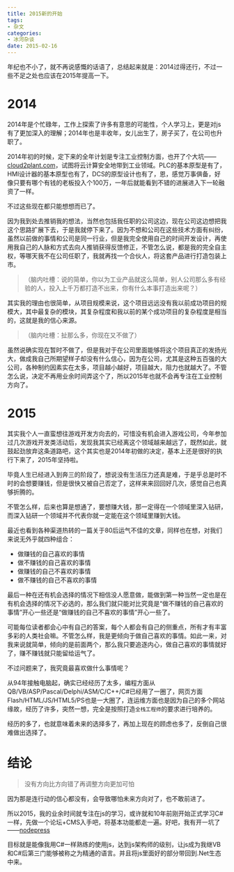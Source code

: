 ```yaml
---
title: 2015新的开始
tags:
- 杂文
categories:
- 冰河杂谈
date: 2015-02-16
---
```


年纪也不小了，就不再说感慨的话语了，总结起来就是：2014过得还行，不过一些不足之处也应该在2015年提高一下。

# 2014

2014年是个忙碌年，工作上探索了许多有意思的可能性，个人学习上，更是对js有了更加深入的理解；2014年也是丰收年，女儿出生了，房子买了，在公司也升职了。

2014年初的时候，定下来的全年计划是专注工业控制方面，也开了个大坑——[cloud2plant.com](http://cloud2plant.com)，试图将云计算安全地带到工业领域。PLC的基本原型是有了，HMI设计器的基本原型也有了，DCS的原型设计也有了，恩，感觉万事俱备，好像只要有哪个有钱的老板投入个100万，一年后就能看到不错的进展进入下一轮融资了一样。

不过这些现在都只能想想而已了。

因为我到处去推销我的想法，当然也包括我任职的公司这边，现在公司这边想把我这个思路扩展下去，于是我就停下来了。因为不想和公司在这些技术方面有纠纷，虽然以前做的事情和公司是同一行业，但是我完全使用自己的时间开发设计，再使用我自己的人脉和方式去向人推销获得反馈修正，不管怎么说，都是我的完全自主权，等哪天我不在公司任职了，我就再找一个合伙人，将这套产品进行打造包装上市。

> （脑内吐槽：说的简单，你以为工业产品就这么简单，别人公司那么多有经验的人，投入上千万都打造不出来，你有什么本事打造出来呢？）

其实我的理由也很简单，从项目规模来说，这个项目远远没有我以前成功项目的规模大，其中最复杂的模块，其复杂程度和我以前的某个成功项目的复杂程度是相当的，这就是我的信心来源。

>（脑内吐槽：扯那么多，你现在又不做了）

虽然说确实现在暂时不做了，但是我对于在公司里面能够将这个项目真正的发扬光大，做成我自己所期望样子却没有什么信心，因为在公司，尤其是这种五百强的大公司，各种制约因素实在太多，项目越小越好，项目越大，阻力也就越大了。不管怎么说，决定不再用业余时间弄这个了，所以2015年也就不会再专注在工业控制方向了。

# 2015

其实我个人一直蛮想往游戏开发方向去的，可惜没有机会进入游戏公司，今年参加过几次游戏开发类活动后，发现我其实已经离这个领域越来越远了，既然如此，就鼓起劲放弃这条道路吧，这个其实也是2014年初做的决定，基本上还是很好的执行下来了，2015年坚持啦。

毕竟人生已经进入到奔三的阶段了，想说没有生活压力还真是难，于是乎总是时不时的会想要赚钱，但是很快又被自己否定了，这样来来回回好几次，感觉自己也真够折腾的。

不管怎么样，后来也算是想通了，要想赚大钱，那一定得在一个领域里深入钻研，而深入钻研一个领域并不代表你就一定能在这个领域里赚到大钱。

最近也看到各种渠道热转的一篇关于80后运气不佳的文章，同样也在想，对我们来说无外乎就四种组合：

* 做赚钱的自己喜欢的事情
* 做不赚钱的自己喜欢的事情
* 做赚钱的自己不喜欢的事情
* 做不赚钱的自己不喜欢的事情

最后一种在还有机会选择的情况下相信没人愿意做，能做到第一种当然一定也是在有机会选择的情况下必选的，那么我们就只能对比究竟是“做不赚钱的自己喜欢的事情”开心一些还是“做赚钱的自己不喜欢的事情”开心一些了。

可能每位读者都会心中有自己的答案，每个人都会有自己的侧重点，所有才有丰富多彩的人类社会嘛。不管怎么样，我是更倾向于做自己喜欢的事情。如此一来，对我来说就简单，倾向的是前面两个，那么我只要追逐内心，做自己喜欢的事情就好了，赚不赚钱就只能留给运气了。

不过问题来了，我究竟最喜欢做什么事情呢？

从94年接触电脑起，确实已经经历了太多，编程方面从QB/VB/ASP/Pascal/Delphi/ASM/C/C++/C#已经用了一圈了，网页方面Flash/HTML/JS/HTML5/PS也是一大圈了，连运维方面也是因为自己的多个网站缘故，经历了许多，突然一想，完全是按照打造`全栈工程师`的要求进行培养的。

经历的多了，也就意味着未来的选择多了，再加上现在的顾虑也多了，反倒自己很难做出选择了。

# 结论

> 没有方向比方向错了再调整方向更加可怕

因为那是连行动的信心都没有，会导致哪怕未来方向对了，也不敢前进了。

所以2015，我的业余时间就专注在js的学习，或许就和10年前刚开始正式学习C#一样，先做一个论坛+CMS入手吧，将基本功能都走一遍。好吧，我有开一坑了——[nodepress](https://github.com/wizicer/nodepress)

目标就是能像我用C#一样熟练的使用js，达到js架构师的级别，让js成为我继VB和C#后第三门能够被称之为精通的语言。并且将js里面好的部分带回到.Net生态中来。
